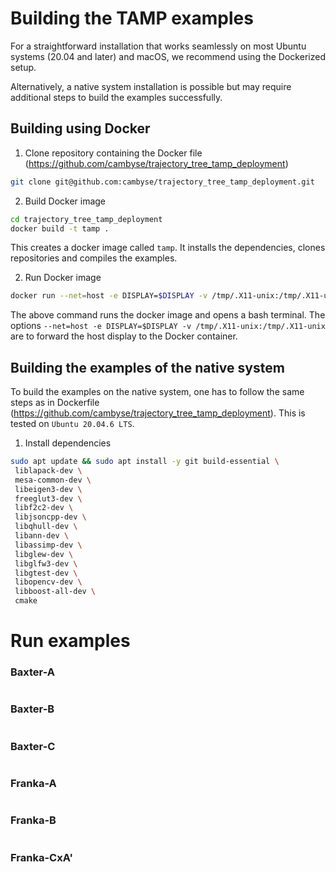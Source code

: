 # Building the TAMP examples

For a straightforward installation that works seamlessly on most Ubuntu systems (20.04 and later) and macOS, we recommend using the Dockerized setup.

Alternatively, a native system installation is possible but may require additional steps to build the examples successfully.

## Building using Docker
1. Clone repository containing the Docker file (https://github.com/cambyse/trajectory_tree_tamp_deployment)

```bash
git clone git@github.com:cambyse/trajectory_tree_tamp_deployment.git
```


2. Build Docker image

```bash
cd trajectory_tree_tamp_deployment
docker build -t tamp .
```

This creates a docker image called `tamp`. It installs the dependencies, clones repositories and compiles the examples. 


2. Run Docker image

```bash
docker run --net=host -e DISPLAY=$DISPLAY -v /tmp/.X11-unix:/tmp/.X11-unix -it tamp /bin/bash
```

The above command runs the docker image and opens a bash terminal. The options `--net=host -e DISPLAY=$DISPLAY -v /tmp/.X11-unix:/tmp/.X11-unix` are to forward the host display to the Docker container.

## Building the examples of the native system

To build the examples on the native system, one has to follow the same steps as in Dockerfile (https://github.com/cambyse/trajectory_tree_tamp_deployment). This is tested on `Ubuntu 20.04.6 LTS`.

1. Install dependencies

```bash
sudo apt update && sudo apt install -y git build-essential \
 liblapack-dev \
 mesa-common-dev \
 libeigen3-dev \
 freeglut3-dev \
 libf2c2-dev \
 libjsoncpp-dev \
 libqhull-dev \
 libann-dev \
 libassimp-dev \
 libglew-dev \
 libglfw3-dev \
 libgtest-dev \
 libopencv-dev \
 libboost-all-dev \
 cmake
```

# Run examples

### Baxter-A
```bash
```

### Baxter-B
```bash
```

### Baxter-C
```bash
```

### Franka-A
```bash
```

### Franka-B
```bash
```

### Franka-CxA'
```bash
```


